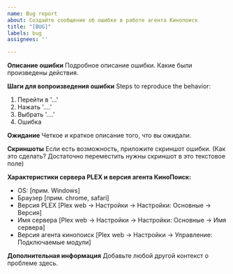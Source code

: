 ```yaml
---
name: Bug report
about: Создайте сообщение об ошибке в работе агента Кинопоиск
title: "[BUG]"
labels: bug
assignees: ''

---
```


**Описание ошибки**
Подробное описание ошибки. Какие были произведены действия.

**Шаги для вопроизведения ошибки**
Steps to reproduce the behavior:
1. Перейти в '...'
2. Нажать '....'
3. Выбрать '....'
4. Ошибка

**Ожидание**
Четкое и краткое описание того, что вы ожидали.

**Скриншоты**
Если есть возможность, приложите скриншот ошибки. (Как это сделать? Достаточно переместить нужны скриншот в это текстовое поле)

**Характеристики сервера PLEX и версия агента КиноПоиск:**
 - OS: [прим. Windows]
 - Браузер [прим. chrome, safari]
 - Версия PLEX [Plex web -> Настройки -> Настройки: Основные -> Версия]
 - Имя сервера [Plex web -> Настройки -> Настройки: Основные -> Имя сервера]
 - Версия агента кинопоиск [Plex web -> Настройки -> Управление: Подключаемые модули]

**Дополнительная информация**
Добавьте любой другой контекст о проблеме здесь.
